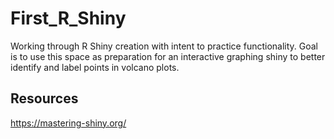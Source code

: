 # First_R_Shiny

Working through R Shiny creation with intent to practice functionality. Goal is to use this space as preparation for an interactive graphing shiny to better identify and label points in volcano plots.  
  
## Resources
https://mastering-shiny.org/